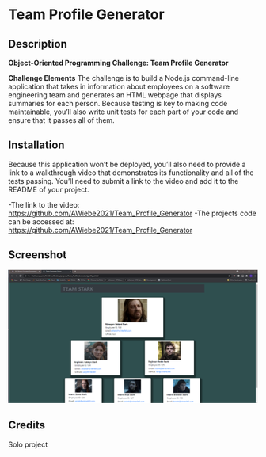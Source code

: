 # Team Profile Generator 

## Description 

**Object-Oriented Programming Challenge: Team Profile Generator**

**Challenge Elements**
The challenge is to build a Node.js command-line application that takes in information about 
employees on a software engineering team and generates an HTML webpage that displays summaries 
for each person. Because testing is key to making code maintainable, you’ll also write unit 
tests for each part of your code and ensure that it passes all of them.


## Installation

Because this application won’t be deployed, you’ll also need to provide a link to a walkthrough 
video that demonstrates its functionality and all of the tests passing. You’ll need to submit a 
link to the video and add it to the README of your project.

-The link to the video: https://github.com/AWiebe2021/Team_Profile_Generator
-The projects code can be accessed at: https://github.com/AWiebe2021/Team_Profile_Generator

## Screenshot
![Team_Profile_Generator Screenshot](./Screenshot.png)

## Credits
Solo project

